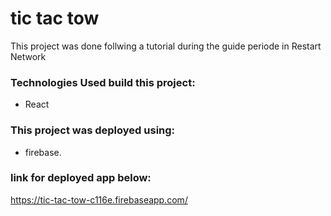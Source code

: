# tic tac tow
This project was done follwing a tutorial during the guide periode in Restart Network


### Technologies Used build this project: 
* React

### This project was deployed using: 
* firebase.

### link for deployed app below:
https://tic-tac-tow-c116e.firebaseapp.com/
